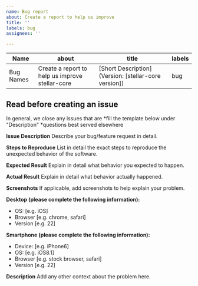 ```yaml
---
name: Bug report
about: Create a report to help us improve
title: ''
labels: bug
assignees: ''

---
```


| Name  | about |title|labels|
| ------------- | ------------- |------------- |------------- |
| Bug Names  | Create a report to help us improve stellar-core |[Short Description] (Version: [stellar-core version])|bug|
 ## Read before creating an issue
In general, we close any issues that are
*fill the template below under "Description"
*questions best served elsewhere



**Issue Description**
Describe your bug/feature request in detail.

**Steps to Reproduce**
List in detail the exact steps to reproduce the unexpected behavior of the software.

**Expected Result**
Explain in detail what behavior you expected to happen.

**Actual Result**
Explain in detail what behavior actually happened.

**Screenshots**
If applicable, add screenshots to help explain your problem.

**Desktop (please complete the following information):**
 - OS: [e.g. iOS]
 - Browser [e.g. chrome, safari]
 - Version [e.g. 22]

**Smartphone (please complete the following information):**
 - Device: [e.g. iPhone6]
 - OS: [e.g. iOS8.1]
 - Browser [e.g. stock browser, safari]
 - Version [e.g. 22]

**Description**
Add any other context about the problem here.
